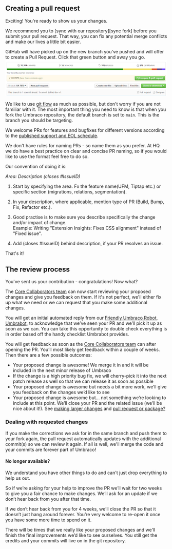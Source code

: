 ## Creating a pull request

Exciting! You're ready to show us your changes.

We recommend you to [sync with our repository][sync fork] before you submit your pull request. That way, you can fix any potential merge conflicts and make our lives a little bit easier.

GitHub will have picked up on the new branch you've pushed and will offer to create a Pull Request. Click that green button and away you go.
![Create a pull request](img/createpullrequest.png)

We like to use [git flow][git flow] as much as possible, but don't worry if you are not familiar with it. The most important thing you need to know is that when you fork the Umbraco repository, the default branch is set to `main`. This is the branch you should be targeting.

We welcome PRs for features and bugfixes for different versions according to the [published support and EOL schedule][support-and-eol].

We don't have rules for naming PRs - so name them as you prefer. At HQ we do have a best practice on clear and concise PR naming, so if you would like to use the format feel free to do so. 

Our convention of doing it is:

_Area: Description (closes #IssueID)_

1. Start by specifying the area. Fx the feature name(UFM, Tiptap etc.) or specific section (migrations, relations, segmentation).

2. In your description, where applicable, mention type of PR (Build, Bump, Fix, Refactor etc.).
   
4. Good practise is to make sure you describe specifically the change and/or impact of change.<br>
   Example: Writing "Extension Insights: Fixes CSS alignment" instead of "Fixed issue".

6. Add (closes #IssueID) behind description, if your PR resolves an issue. 

That's it! 
  
## The review process
[review process]: #the-review-process

You've sent us your contribution - congratulations! Now what?

The [Core Collaborators team][Core collabs] can now start reviewing your proposed changes and give you feedback on them. If it's not perfect, we'll either fix up what we need or we can request that you make some additional changes.

You will get an initial automated reply from our [Friendly Umbraco Robot, Umbrabot][Umbrabot], to acknowledge that we’ve seen your PR and we’ll pick it up as soon as we can. You can take this opportunity to double check everything is in order based off the handy checklist Umbrabot provides.

You will get feedback as soon as the [Core Collaborators team][Core collabs] can after opening the PR. You’ll most likely get feedback within a couple of weeks. Then there are a few possible outcomes:

- Your proposed change is awesome! We merge it in and it will be included in the next minor release of Umbraco
- If the change is a high priority bug fix, we will cherry-pick it into the next patch release as well so that we can release it as soon as possible
- Your proposed change is awesome but needs a bit more work, we’ll give you feedback on the changes we’d like to see
- Your proposed change is awesome but... not something we’re looking to include at this point. We’ll close your PR and the related issue (we’ll be nice about it!). See [making larger changes][making larger changes] and [pull request or package?][pr or package]

### Dealing with requested changes

If you make the corrections we ask for in the same branch and push them to your fork again, the pull request automatically updates with the additional commit(s) so we can review it again. If all is well, we'll merge the code and your commits are forever part of Umbraco!

#### No longer available?

We understand you have other things to do and can't just drop everything to help us out.

So if we’re asking for your help to improve the PR we’ll wait for two weeks to give you a fair chance to make changes. We’ll ask for an update if we don’t hear back from you after that time.  

If we don’t hear back from you for 4 weeks, we’ll close the PR so that it doesn’t just hang around forever. You’re very welcome to re-open it once you have some more time to spend on it.  

There will be times that we really like your proposed changes and we’ll finish the final improvements we’d like to see ourselves. You still get the credits and your commits will live on in the git repository.


[ Umbrabot ]: https://github.com/umbrabot
[git flow]: https://jeffkreeftmeijer.com/git-flow/	"An explanation of git flow"


[making larger changes]: contributing-before-you-start.md#making-large-changes
[pr or package]: contributing-before-you-start.md#pull-request-or-package
[Core collabs]: contributing-core-collabs-team.md
[support-and-eol]: https://umbraco.com/products/knowledge-center/long-term-support-and-end-of-life/
